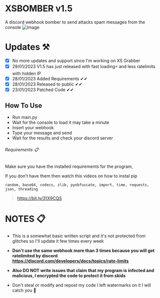 # XSBOMBER v1.5

A discord webhook bomber to send attacks spam messages from the console
![image](https://user-images.githubusercontent.com/123257732/215266570-81544846-7c5a-4359-8ad9-3561d475b3db.png)

# Updates ⚒
- [x] No more updates and support since I'm working on XS Grabber
- [x] 29/01/2023 V1.5 has just released with fast loading⚡ and less ratelimits with hidden IP
- [x] 28/01/2023 Added Requirements ✔✔
- [x] 28/01/2023 Released to public ✔✔
- [x] 23/01/2023 Patched Code ✔✔
## How To Use 
- Run main.py
- Wait for the console to load it may take a minute
- Insert your webhook
- Type your message and send
- Wait for the results and check your discord server
###### Requirements 📋
Make sure you have the installed requirements for the program, 

If you don't have them then watch this videos on how to instal pip
```
random, base64, codecs, zlib, pyobfuscate, import, time, requests, json, threading
```
>  https://bit.ly/31X9CQS



# NOTES 📋
- This is a somewhat basic written script and it's not protected from glitches so I'll update it few times every week
- **Don't use the same webhook more than 3 times because you will get ratelimited by discord https://discord.com/developers/docs/topics/rate-limits**
- **Also DO NOT write issues that claim that my program is infected and malicious, I encrypted the code to protect it from skids**

- Don't steal or modify and repost my code I left watermarks on it I will catch you 🎯 

